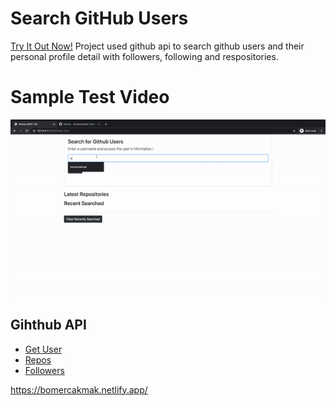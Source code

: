 # Search GitHub Users
[Try It Out Now!](https://bomercakmak.netlify.app/)
Project used github api to search github users and their personal profile detail with followers, following and respositories.</br>

# Sample Test Video

<a href="https://github.com/bomercakmak/Search-Users-GitHub-REST-API/blob/master/images/Search-Users-GitHub-REST-API-gif.gif"><img src="./images/Search-Users-GitHub-REST-API-gif.gif" title="Search-Users-GitHub-REST-API-gif"></a>

## Gihthub API

- [Get User](https://api.github.com/users/bomercakmak)
- [Repos](https://api.github.com/users/bomercakmak/repos?per_page=100)
- [Followers](https://api.github.com/users/bomercakmak/followers)

https://bomercakmak.netlify.app/